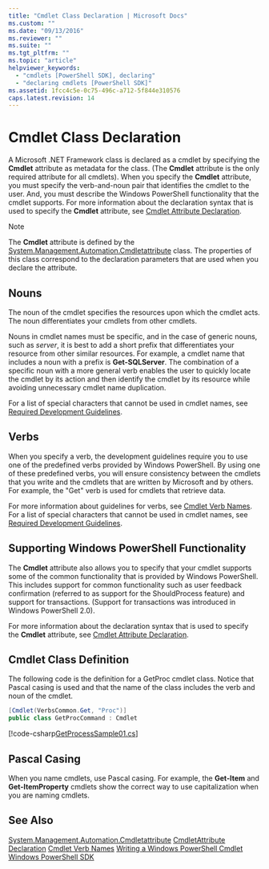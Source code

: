 ```yaml
---
title: "Cmdlet Class Declaration | Microsoft Docs"
ms.custom: ""
ms.date: "09/13/2016"
ms.reviewer: ""
ms.suite: ""
ms.tgt_pltfrm: ""
ms.topic: "article"
helpviewer_keywords:
  - "cmdlets [PowerShell SDK], declaring"
  - "declaring cmdlets [PowerShell SDK]"
ms.assetid: 1fcc4c5e-0c75-496c-a712-5f844e310576
caps.latest.revision: 14
---
```

# Cmdlet Class Declaration
A Microsoft .NET Framework class is declared as a cmdlet by specifying the **Cmdlet** attribute as metadata for the class. (The **Cmdlet** attribute is the only required attribute for all cmdlets). When you specify the **Cmdlet** attribute, you must specify the verb-and-noun pair that identifies the cmdlet to the user. And, you must describe the Windows PowerShell functionality that the cmdlet supports. For more information about the declaration syntax that is used to specify the **Cmdlet** attribute, see [Cmdlet Attribute Declaration](./cmdlet-attribute-declaration.md).

> [!NOTE]
>  The **Cmdlet** attribute is defined by the [System.Management.Automation.Cmdletattribute](/dotnet/api/System.Management.Automation.CmdletAttribute) class. The properties of this class correspond to the declaration parameters that are used when you declare the attribute.

## Nouns
 The noun of the cmdlet specifies the resources upon which the cmdlet acts. The noun differentiates your cmdlets from other cmdlets.

 Nouns in cmdlet names must be specific, and in the case of generic nouns, such as *server*, it is best to add a short prefix that differentiates your resource from other similar resources. For example, a cmdlet name that includes a noun with a prefix is **Get-SQLServer**. The combination of a specific noun with a more general verb enables the user to quickly locate the cmdlet by its action and then identify the cmdlet by its resource while avoiding unnecessary cmdlet name duplication.

 For a list of special characters that cannot be used in cmdlet names, see [Required Development Guidelines](./required-development-guidelines.md).

## Verbs
 When you specify a verb, the development guidelines require you to use one of the predefined verbs provided by Windows PowerShell. By using one of these predefined verbs, you will ensure consistency between the cmdlets that you write and the cmdlets that are written by Microsoft and by others. For example, the "Get" verb is used for cmdlets that retrieve data.

 For more information about guidelines for verbs, see [Cmdlet Verb Names](./approved-verbs-for-windows-powershell-commands.md). For a list of special characters that cannot be used in cmdlet names, see [Required Development Guidelines](./required-development-guidelines.md).

## Supporting Windows PowerShell Functionality
 The **Cmdlet** attribute also allows you to specify that your cmdlet supports some of the common functionality that is provided by Windows PowerShell. This includes support for common functionality such as user feedback confirmation (referred to as support for the ShouldProcess feature) and support for transactions. (Support for transactions was introduced in Windows PowerShell 2.0).

 For more information about the declaration syntax that is used to specify the **Cmdlet** attribute, see [Cmdlet Attribute Declaration](./cmdlet-attribute-declaration.md).

## Cmdlet Class Definition
 The following code is the definition for a GetProc cmdlet class. Notice that Pascal casing is used and that the name of the class includes the verb and noun of the cmdlet.

```csharp
[Cmdlet(VerbsCommon.Get, "Proc")]
public class GetProcCommand : Cmdlet
```

[!code-csharp[GetProcessSample01.cs](../../powershell-sdk-samples/SDK-2.0/csharp/GetProcessSample01/GetProcessSample01.cs#L33-L34 "GetProcessSample01.cs")]

## Pascal Casing
 When you name cmdlets, use Pascal casing. For example, the **Get-Item** and **Get-ItemProperty** cmdlets show the correct way to use capitalization when you are naming cmdlets.

## See Also
 [System.Management.Automation.Cmdletattribute](/dotnet/api/System.Management.Automation.CmdletAttribute)
 [CmdletAttribute Declaration](./cmdlet-attribute-declaration.md)
 [Cmdlet Verb Names](./approved-verbs-for-windows-powershell-commands.md)
 [Writing a Windows PowerShell Cmdlet](./writing-a-windows-powershell-cmdlet.md)
 [Windows PowerShell SDK](../windows-powershell-reference.md)
